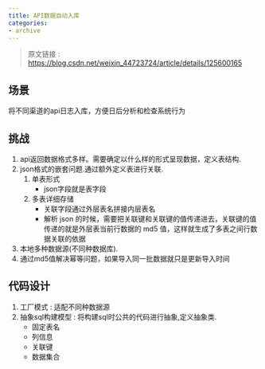 ```yaml
---
title: API数据自动入库
categories: 
- archive
---
```



> 原文链接 : https://blog.csdn.net/weixin_44723724/article/details/125600165


## 场景

将不同渠道的api日志入库，方便日后分析和检查系统行为

## 挑战

1. api返回数据格式多样。需要确定以什么样的形式呈现数据，定义表结构.
2. json格式的嵌套问题.通过额外定义表进行关联.
    1. 单表形式
        - json字段就是表字段
    2. 多表详细存储
        - 关联字段通过外层表名拼接内层表名
        - 解析 json 的时候，需要把关联键和关联键的值传递进去，关联键的值传递的就是外层表当前行数据的 md5 值，这样就生成了多表之间行数据关联的依据
3. 本地多种数据源(不同种数据库).
4. 通过md5值解决幂等问题，如果导入同一批数据就只是更新导入时间

## 代码设计

1. 工厂模式 : 适配不同种数据源
2. 抽象sql构建模型 : 将构建sql时公共的代码进行抽象,定义抽象类.
    - 固定表名
    - 列信息
    - 关联键
    - 数据集合